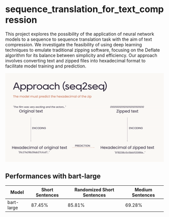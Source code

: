 # sequence_translation_for_text_compression

This project explores the possibility of the application of neural network models to a sequence to sequence translation task with the aim of text compression. We investigate the feasibility of using deep learning techniques to emulate traditional zipping software, focusing on the Deflate algorithm for its balance between simplicity and efficiency. Our approach involves converting text and zipped files into hexadecimal format to facilitate model training and prediction. 

![approach](images/approach.png)

## Performances with bart-large

| Model      | Short Sentences | Randomized Short Sentences | Medium Sentences |
| ---------- | --------------- | -------------------------- | ---------------- |
| bart-large | 87.45%          | 85.81%                     | 69.28%           |
